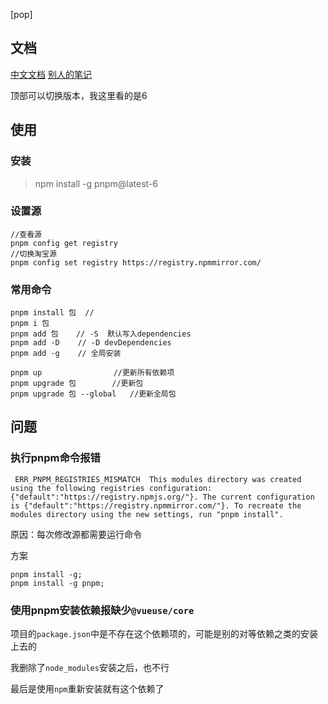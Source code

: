 [pop]

## 文档

[中文文档](https://pnpm.io/zh/6.x/installation)
[别人的笔记](https://blog.csdn.net/it_xcr/article/details/114655778)

顶部可以切换版本，我这里看的是6

## 使用

### 安装

> npm install -g pnpm@latest-6

### 设置源

```shell
//查看源
pnpm config get registry 
//切换淘宝源
pnpm config set registry https://registry.npmmirror.com/
```

### 常用命令

```shell
pnpm install 包  // 
pnpm i 包
pnpm add 包    // -S  默认写入dependencies
pnpm add -D    // -D devDependencies
pnpm add -g    // 全局安装

pnpm up                //更新所有依赖项
pnpm upgrade 包        //更新包
pnpm upgrade 包 --global   //更新全局包
```

## 问题

### 执行pnpm命令报错

` ERR_PNPM_REGISTRIES_MISMATCH  This modules directory was created using the following registries configuration: {"default":"https://registry.npmjs.org/"}. The current configuration is {"default":"https://registry.npmmirror.com/"}. To recreate the modules directory using the new settings, run "pnpm install".`

原因：每次修改源都需要运行命令

方案

```
pnpm install -g;
pnpm install -g pnpm;
```

### 使用pnpm安装依赖报缺少`@vueuse/core`

项目的`package.json`中是不存在这个依赖项的，可能是别的对等依赖之类的安装上去的

我删除了`node_modules`安装之后，也不行

最后是使用`npm`重新安装就有这个依赖了
